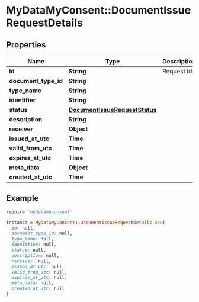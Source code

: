 # MyDataMyConsent::DocumentIssueRequestDetails

## Properties

| Name | Type | Description | Notes |
| ---- | ---- | ----------- | ----- |
| **id** | **String** | Request Id. |  |
| **document_type_id** | **String** |  |  |
| **type_name** | **String** |  |  |
| **identifier** | **String** |  |  |
| **status** | [**DocumentIssueRequestStatus**](DocumentIssueRequestStatus.md) |  |  |
| **description** | **String** |  |  |
| **receiver** | **Object** |  |  |
| **issued_at_utc** | **Time** |  |  |
| **valid_from_utc** | **Time** |  |  |
| **expires_at_utc** | **Time** |  | [optional] |
| **meta_data** | **Object** |  | [optional] |
| **created_at_utc** | **Time** |  |  |

## Example

```ruby
require 'mydatamyconsent'

instance = MyDataMyConsent::DocumentIssueRequestDetails.new(
  id: null,
  document_type_id: null,
  type_name: null,
  identifier: null,
  status: null,
  description: null,
  receiver: null,
  issued_at_utc: null,
  valid_from_utc: null,
  expires_at_utc: null,
  meta_data: null,
  created_at_utc: null
)
```

